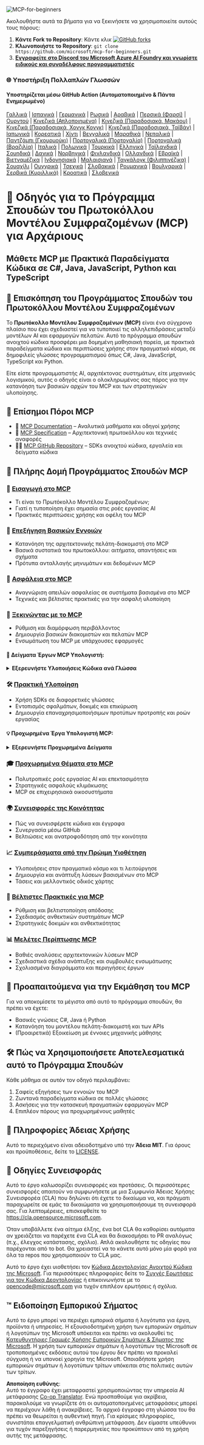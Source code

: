 <!--
CO_OP_TRANSLATOR_METADATA:
{
  "original_hash": "2a21391378c12ecfef50f866329dfde0",
  "translation_date": "2025-05-17T05:25:30+00:00",
  "source_file": "README.md",
  "language_code": "el"
}
-->
![MCP-for-beginners](../../translated_images/mcp-beginners.d21ba1f29a4d6177f2f95151a2f188ef968b4a2fdb50ce0d033d2aa1978ceb90.el.png)

Ακολουθήστε αυτά τα βήματα για να ξεκινήσετε να χρησιμοποιείτε αυτούς τους πόρους:
1. **Κάντε Fork το Repository**: Κάντε κλικ [![GitHub forks](https://img.shields.io/github/forks/microsoft/mcp-for-beginners.svg?style=social&label=Fork)](https://GitHub.com/microsoft/mcp-for-beginners/network)
2. **Κλωνοποιήστε το Repository**: `git clone https://github.com/microsoft/mcp-for-beginners.git`
3. [**Εγγραφείτε στο Discord του Microsoft Azure AI Foundry και γνωρίστε ειδικούς και συναδέλφους προγραμματιστές**](https://discord.com/invite/ByRwuEEgH4)

### 🌐 Υποστήριξη Πολλαπλών Γλωσσών

#### Υποστηρίζεται μέσω GitHub Action (Αυτοματοποιημένο & Πάντα Ενημερωμένο)
[Γαλλικά](../fr/README.md) | [Ισπανικά](../es/README.md) | [Γερμανικά](../de/README.md) | [Ρωσικά](../ru/README.md) | [Αραβικά](../ar/README.md) | [Περσικά (Φαρσί)](../fa/README.md) | [Ουρντού](../ur/README.md) | [Κινεζικά (Απλοποιημένα)](../zh/README.md) | [Κινεζικά (Παραδοσιακά, Μακάου)](../mo/README.md) | [Κινεζικά (Παραδοσιακά, Χονγκ Κονγκ)](../hk/README.md) | [Κινεζικά (Παραδοσιακά, Ταϊβάν)](../tw/README.md) | [Ιαπωνικά](../ja/README.md) | [Κορεατικά](../ko/README.md) | [Χίντι](../hi/README.md) | [Βεγγαλικά](../bn/README.md) | [Μαραθικά](../mr/README.md) | [Νεπαλικά](../ne/README.md) | [Παντζάμπι (Γκουρμούκι)](../pa/README.md) | [Πορτογαλικά (Πορτογαλία)](../pt/README.md) | [Πορτογαλικά (Βραζιλία)](../br/README.md) | [Ιταλικά](../it/README.md) | [Πολωνικά](../pl/README.md) | [Τουρκικά](../tr/README.md) | [Ελληνικά](./README.md) | [Ταϊλανδικά](../th/README.md) | [Σουηδικά](../sv/README.md) | [Δανικά](../da/README.md) | [Νορβηγικά](../no/README.md) | [Φινλανδικά](../fi/README.md) | [Ολλανδικά](../nl/README.md) | [Εβραϊκά](../he/README.md) | [Βιετναμέζικα](../vi/README.md) | [Ινδονησιακά](../id/README.md) | [Μαλαισιανά](../ms/README.md) | [Ταγκάλογκ (Φιλιππινέζικα)](../tl/README.md) | [Σουαχίλι](../sw/README.md) | [Ουγγρικά](../hu/README.md) | [Τσεχικά](../cs/README.md) | [Σλοβακικά](../sk/README.md) | [Ρουμανικά](../ro/README.md) | [Βουλγαρικά](../bg/README.md) | [Σερβικά (Κυριλλικά)](../sr/README.md) | [Κροατικά](../hr/README.md) | [Σλοβενικά](../sl/README.md)
# 🚀 Οδηγός για το Πρόγραμμα Σπουδών του Πρωτοκόλλου Μοντέλου Συμφραζομένων (MCP) για Αρχάριους

## **Μάθετε MCP με Πρακτικά Παραδείγματα Κώδικα σε C#, Java, JavaScript, Python και TypeScript**

## 🧠 Επισκόπηση του Προγράμματος Σπουδών του Πρωτοκόλλου Μοντέλου Συμφραζομένων

Το **Πρωτόκολλο Μοντέλου Συμφραζομένων (MCP)** είναι ένα σύγχρονο πλαίσιο που έχει σχεδιαστεί για να τυποποιεί τις αλληλεπιδράσεις μεταξύ μοντέλων AI και εφαρμογών πελατών. Αυτό το πρόγραμμα σπουδών ανοιχτού κώδικα προσφέρει μια δομημένη μαθησιακή πορεία, με πρακτικά παραδείγματα κώδικα και περιπτώσεις χρήσης στον πραγματικό κόσμο, σε δημοφιλείς γλώσσες προγραμματισμού όπως C#, Java, JavaScript, TypeScript και Python.

Είτε είστε προγραμματιστής AI, αρχιτέκτονας συστημάτων, είτε μηχανικός λογισμικού, αυτός ο οδηγός είναι ο ολοκληρωμένος σας πόρος για την κατανόηση των βασικών αρχών του MCP και των στρατηγικών υλοποίησης.

## 🔗 Επίσημοι Πόροι MCP

- 📘 [MCP Documentation](https://modelcontextprotocol.io/) – Αναλυτικά μαθήματα και οδηγοί χρήσης  
- 📜 [MCP Specification](https://spec.modelcontextprotocol.io/) – Αρχιτεκτονική πρωτοκόλλου και τεχνικές αναφορές  
- 🧑‍💻 [MCP GitHub Repository](https://github.com/modelcontextprotocol) – SDKs ανοιχτού κώδικα, εργαλεία και δείγματα κώδικα  

## 🧭 Πλήρης Δομή Προγράμματος Σπουδών MCP

### 📌 [Εισαγωγή στο MCP](./00-Introduction/README.md)

- Τι είναι το Πρωτόκολλο Μοντέλου Συμφραζομένων;
- Γιατί η τυποποίηση έχει σημασία στις ροές εργασίας AI
- Πρακτικές περιπτώσεις χρήσης και οφέλη του MCP

### 🧩 [Επεξήγηση Βασικών Εννοιών](./01-CoreConcepts/README.md)

- Κατανόηση της αρχιτεκτονικής πελάτη-διακομιστή στο MCP
- Βασικά συστατικά του πρωτοκόλλου: αιτήματα, απαντήσεις και σχήματα
- Πρότυπα ανταλλαγής μηνυμάτων και δεδομένων MCP

### 🔐 [Ασφάλεια στο MCP](./02-Security/readme.md)

- Αναγνώριση απειλών ασφαλείας σε συστήματα βασισμένα στο MCP
- Τεχνικές και βέλτιστες πρακτικές για την ασφαλή υλοποίηση

### 🚀 [Ξεκινώντας με το MCP](./03-GettingStarted/README.md)

- Ρύθμιση και διαμόρφωση περιβάλλοντος
- Δημιουργία βασικών διακομιστών και πελατών MCP
- Ενσωμάτωση του MCP με υπάρχουσες εφαρμογές

#### 🧮 Δείγματα Έργων MCP Υπολογιστή:
<details>
  <summary><strong>Εξερευνήστε Υλοποιήσεις Κώδικα ανά Γλώσσα</strong></summary>

  - [Παράδειγμα Διακομιστή MCP σε C#](./03-GettingStarted/samples/csharp/README.md)
  - [Υπολογιστής MCP σε Java](./03-GettingStarted/samples/java/calculator/README.md)
  - [Επίδειξη MCP σε JavaScript](./03-GettingStarted/samples/javascript/README.md)
  - [Διακομιστής MCP σε Python](../../03-GettingStarted/samples/python/mcp_calculator_server.py)
  - [Παράδειγμα MCP σε TypeScript](./03-GettingStarted/samples/typescript/README.md)

</details>

### 🛠️ [Πρακτική Υλοποίηση](./04-PracticalImplementation/README.md)

- Χρήση SDKs σε διαφορετικές γλώσσες
- Εντοπισμός σφαλμάτων, δοκιμές και επικύρωση
- Δημιουργία επαναχρησιμοποιήσιμων προτύπων προτροπής και ροών εργασίας

#### 💡 Προχωρημένα Έργα Υπολογιστή MCP:
<details>
  <summary><strong>Εξερευνήστε Προχωρημένα Δείγματα</strong></summary>

  - [Προχωρημένο Δείγμα σε C#](./04-PracticalImplementation/samples/csharp/README.md)
  - [Παράδειγμα Εφαρμογής Κοντέινερ σε Java](./04-PracticalImplementation/samples/java/containerapp/README.md)
  - [Προχωρημένο Δείγμα σε JavaScript](./04-PracticalImplementation/samples/javascript/README.md)
  - [Σύνθετη Υλοποίηση σε Python](../../04-PracticalImplementation/samples/python/mcp_sample.py)
  - [Δείγμα Κοντέινερ σε TypeScript](./04-PracticalImplementation/samples/typescript/README.md)

</details>

### 🎓 [Προχωρημένα Θέματα στο MCP](./05-AdvancedTopics/README.md)

- Πολυτροπικές ροές εργασίας AI και επεκτασιμότητα
- Στρατηγικές ασφαλούς κλιμάκωσης
- MCP σε επιχειρησιακά οικοσυστήματα

### 🌍 [Συνεισφορές της Κοινότητας](./06-CommunityContributions/README.md)

- Πώς να συνεισφέρετε κώδικα και έγγραφα
- Συνεργασία μέσω GitHub
- Βελτιώσεις και ανατροφοδότηση από την κοινότητα

### 📈 [Συμπεράσματα από την Πρώιμη Υιοθέτηση](./07-CaseStudies/README.md)

- Υλοποιήσεις στον πραγματικό κόσμο και τι λειτούργησε
- Δημιουργία και ανάπτυξη λύσεων βασισμένων στο MCP
- Τάσεις και μελλοντικός οδικός χάρτης

### 📏 [Βέλτιστες Πρακτικές για MCP](./08-BestPractices/README.md)

- Ρύθμιση και βελτιστοποίηση απόδοσης
- Σχεδιασμός ανθεκτικών συστημάτων MCP
- Στρατηγικές δοκιμών και ανθεκτικότητας

### 📊 [Μελέτες Περίπτωσης MCP](./09-CaseStudy/Readme.md)

- Βαθιές αναλύσεις αρχιτεκτονικών λύσεων MCP
- Σχεδιαστικά σχέδια ανάπτυξης και συμβουλές ενσωμάτωσης
- Σχολιασμένα διαγράμματα και περιηγήσεις έργων

## 🎯 Προαπαιτούμενα για την Εκμάθηση του MCP

Για να αποκομίσετε τα μέγιστα από αυτό το πρόγραμμα σπουδών, θα πρέπει να έχετε:

- Βασικές γνώσεις C#, Java ή Python
- Κατανόηση του μοντέλου πελάτη-διακομιστή και των APIs
- (Προαιρετικά) Εξοικείωση με έννοιες μηχανικής μάθησης

## 🛠️ Πώς να Χρησιμοποιήσετε Αποτελεσματικά αυτό το Πρόγραμμα Σπουδών

Κάθε μάθημα σε αυτόν τον οδηγό περιλαμβάνει:

1. Σαφείς εξηγήσεις των εννοιών του MCP  
2. Ζωντανά παραδείγματα κώδικα σε πολλές γλώσσες  
3. Ασκήσεις για την κατασκευή πραγματικών εφαρμογών MCP  
4. Επιπλέον πόρους για προχωρημένους μαθητές  

## 📜 Πληροφορίες Άδειας Χρήσης

Αυτό το περιεχόμενο είναι αδειοδοτημένο υπό την **Άδεια MIT**. Για όρους και προϋποθέσεις, δείτε το [LICENSE](../../LICENSE).

## 🤝 Οδηγίες Συνεισφοράς

Αυτό το έργο καλωσορίζει συνεισφορές και προτάσεις. Οι περισσότερες συνεισφορές απαιτούν να συμφωνήσετε με μια
Συμφωνία Άδειας Χρήσης Συνεισφορέα (CLA) που δηλώνει ότι έχετε το δικαίωμα να, και πράγματι παραχωρείτε σε εμάς
τα δικαιώματα να χρησιμοποιήσουμε τη συνεισφορά σας. Για λεπτομέρειες, επισκεφθείτε το <https://cla.opensource.microsoft.com>.

Όταν υποβάλλετε ένα αίτημα έλξης, ένα bot CLA θα καθορίσει αυτόματα αν χρειάζεται να παρέχετε
ένα CLA και θα διακοσμήσει το PR αναλόγως (π.χ., έλεγχος κατάστασης, σχόλιο). Απλά ακολουθήστε τις οδηγίες
που παρέχονται από το bot. Θα χρειαστεί να το κάνετε αυτό μόνο μία φορά για όλα τα repos που χρησιμοποιούν το CLA μας.

Αυτό το έργο έχει υιοθετήσει τον [Κώδικα Δεοντολογίας Ανοιχτού Κώδικα της Microsoft](https://opensource.microsoft.com/codeofconduct/).
Για περισσότερες πληροφορίες δείτε το [Συχνές Ερωτήσεις για τον Κώδικα Δεοντολογίας](https://opensource.microsoft.com/codeofconduct/faq/) ή
επικοινωνήστε με το [opencode@microsoft.com](mailto:opencode@microsoft.com) για τυχόν επιπλέον ερωτήσεις ή σχόλια.

## ™️ Ειδοποίηση Εμπορικού Σήματος

Αυτό το έργο μπορεί να περιέχει εμπορικά σήματα ή λογότυπα για έργα, προϊόντα ή υπηρεσίες. Η εξουσιοδοτημένη χρήση των εμπορικών σημάτων ή λογοτύπων της Microsoft υπόκειται και πρέπει να ακολουθεί τις
[Κατευθυντήριες Γραμμές Χρήσης Εμπορικών Σημάτων & Σήματος της Microsoft](https://www.microsoft.com/legal/intellectualproperty/trademarks/usage/general).
Η χρήση των εμπορικών σημάτων ή λογοτύπων της Microsoft σε τροποποιημένες εκδόσεις αυτού του έργου δεν πρέπει να προκαλεί σύγχυση ή να υπονοεί χορηγία της Microsoft.
Οποιαδήποτε χρήση εμπορικών σημάτων ή λογοτύπων τρίτων υπόκειται στις πολιτικές αυτών των τρίτων.

**Αποποίηση ευθύνης**:  
Αυτό το έγγραφο έχει μεταφραστεί χρησιμοποιώντας την υπηρεσία AI μετάφρασης [Co-op Translator](https://github.com/Azure/co-op-translator). Ενώ προσπαθούμε για ακρίβεια, παρακαλούμε να γνωρίζετε ότι οι αυτοματοποιημένες μεταφράσεις μπορεί να περιέχουν λάθη ή ανακρίβειες. Το αρχικό έγγραφο στη γλώσσα του θα πρέπει να θεωρείται η αυθεντική πηγή. Για κρίσιμες πληροφορίες, συνιστάται επαγγελματική ανθρώπινη μετάφραση. Δεν είμαστε υπεύθυνοι για τυχόν παρεξηγήσεις ή παρερμηνείες που προκύπτουν από τη χρήση αυτής της μετάφρασης.